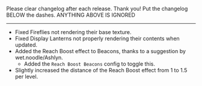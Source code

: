 Please clear changelog after each release.
Thank you!
Put the changelog BELOW the dashes. ANYTHING ABOVE IS IGNORED

-----------------
- Fixed Fireflies not rendering their base texture.
- Fixed Display Lanterns not properly rendering their contents when updated.
- Added the Reach Boost effect to Beacons, thanks to a suggestion by wet.noodle/Ashlyn.
  - Added the `Reach Boost Beacons` config to toggle this.
- Slightly increased the distance of the Reach Boost effect from 1 to 1.5 per level.
